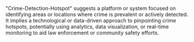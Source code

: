 "Crime-Detection-Hotspot" suggests a platform or system focused on identifying areas or locations where crime is prevalent or actively detected. It implies a technological or data-driven approach to pinpointing crime hotspots, potentially using analytics, data visualization, or real-time monitoring to aid law enforcement or community safety efforts.
